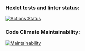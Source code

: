### Hexlet tests and linter status:

[![Actions Status](https://github.com/stardustvoid/frontend-project-lvl1/workflows/hexlet-check/badge.svg)](https://github.com/stardustvoid/frontend-project-lvl1/actions)

### Code Climate Maintainability:

[![Maintainability](https://api.codeclimate.com/v1/badges/e1a80d656c637ddf1773/maintainability)](https://codeclimate.com/github/stardustvoid/frontend-project-lvl1/maintainability)

